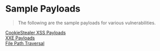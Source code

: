 # Sample Payloads  

>The following are the sample payloads for various vulnerabilities.  

[CookieStealer XSS Payloads](CookieStealer-Payloads.md)  
[XXE Payloads](xxe-payloads.md)  
[File Path Traversal](file-path-traversal.md)  
  
